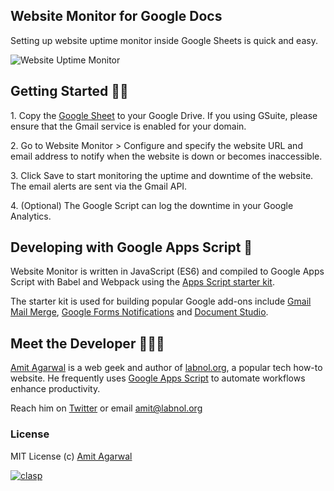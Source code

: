 ## Website Monitor for Google Docs

Setting up website uptime monitor inside Google Sheets is quick and easy.

![Website Uptime Monitor](https://www.labnol.org/media/website-monitor.png)

## Getting Started 🏃🏼

1\. Copy the [Google Sheet](http://bit.ly/Website-Monitor) to your Google Drive. If you using GSuite, please ensure that the Gmail service is enabled for your domain.

2\. Go to Website Monitor > Configure and specify the website URL and email address to notify when the website is down or becomes inaccessible.

3\. Click Save to start monitoring the uptime and downtime of the website. The email alerts are sent via the Gmail API.

4\. (Optional) The Google Script can log the downtime in your Google Analytics.

## Developing with Google Apps Script 🚀

Website Monitor is written in JavaScript (ES6) and compiled to Google Apps Script with Babel and Webpack using the [Apps Script starter kit](https://github.com/labnol/apps-script-starter).

The starter kit is used for building popular Google add-ons include [Gmail Mail Merge](https://chrome.google.com/webstore/detail/mail-merge-with-attachmen/nifmcbjailaccmombpjjpijjbfoicppp), [Google Forms Notifications](https://chrome.google.com/webstore/detail/email-notifications-for-f/acknfdkglemcidajjmehljifccmflhkm) and [Document Studio](https://chrome.google.com/webstore/detail/document-studio/nhgeilcelhkmajkfgmgldbinmgjjajlb).

## Meet the Developer 👨🏼‍💻

[Amit Agarwal](https://digitalinspiration.com/google-developer) is a web geek and author of [labnol.org](https://www.labnol.org/), a popular tech how-to website. He frequently uses [Google Apps Script](https://ctrlq.org/) to automate workflows enhance productivity. 

Reach him on [Twitter](https://twitter.com/labnol) or email amit@labnol.org

### License

MIT License (c) [Amit Agarwal](https://digitalinspiration.com/google-developer)

[![clasp](https://img.shields.io/badge/built%20with-clasp-4285f4.svg)](https://github.com/google/clasp)
